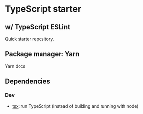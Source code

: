 # TypeScript starter

## w/ TypeScript ESLint

Quick starter repository.

## Package manager: Yarn

[Yarn docs](https://yarnpkg.com/)

## Dependencies

### Dev

- [tsx](https://tsx.is/): run TypeScript (instead of building and running with node)
